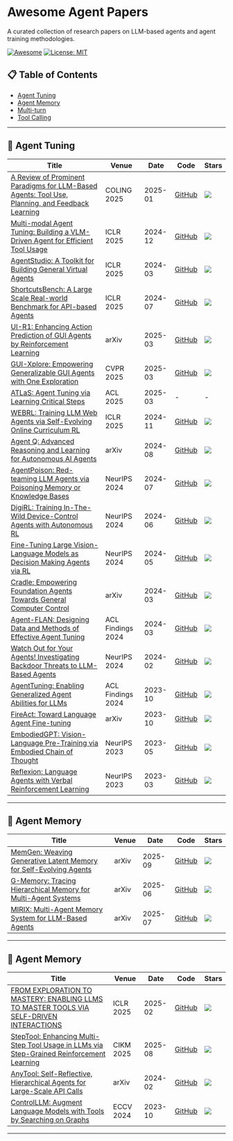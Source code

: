 # Awesome Agent Papers

A curated collection of research papers on LLM-based agents and agent training methodologies.

[![Awesome](https://awesome.re/badge.svg)](https://awesome.re)
[![License: MIT](https://img.shields.io/badge/License-MIT-yellow.svg)](https://opensource.org/licenses/MIT)

## 📋 Table of Contents
- [Agent Tuning](#agent-tuning)
- [Agent Memory](#agent-memory)
- [Multi-turn ](#multi-turn)
- [Tool Calling](#tool-calling)

---

## 🎯 Agent Tuning

| Title | Venue | Date | Code | Stars |
|-------|-------|------|------|-------|
| [A Review of Prominent Paradigms for LLM-Based Agents: Tool Use, Planning, and Feedback Learning](https://arxiv.org/abs/2406.05804) | COLING 2025 | 2025-01 | [GitHub](https://github.com/xinzhel/LLM-Agent-Survey) | ![](https://img.shields.io/github/stars/xinzhel/LLM-Agent-Survey?style=social) |
| [Multi-modal Agent Tuning: Building a VLM-Driven Agent for Efficient Tool Usage](https://arxiv.org/abs/2412.15606) | ICLR 2025 | 2024-12 | [GitHub](https://github.com/mat-agent/MAT-Agent) | ![](https://img.shields.io/github/stars/mat-agent/MAT-Agent?style=social) |
| [AgentStudio: A Toolkit for Building General Virtual Agents](https://arxiv.org/abs/2403.17918) | ICLR 2025 | 2024-03 | [GitHub](https://github.com/ltzheng/agent-studio) | ![](https://img.shields.io/github/stars/ltzheng/agent-studio?style=social) |
| [ShortcutsBench: A Large Scale Real-world Benchmark for API-based Agents](https://arxiv.org/abs/2407.00132) | ICLR 2025 | 2024-07 | [GitHub](https://github.com/EachSheep/ShortcutsBench) | ![](https://img.shields.io/github/stars/EachSheep/ShortcutsBench?style=social) |
| [UI-R1: Enhancing Action Prediction of GUI Agents by Reinforcement Learning](https://arxiv.org/abs/2503.21620) | arXiv | 2025-03 | [GitHub](https://github.com/lll6gg/UI-R1) | ![](https://img.shields.io/github/stars/lll6gg/UI-R1?style=social) |
| [GUI-Xplore: Empowering Generalizable GUI Agents with One Exploration](https://arxiv.org/abs/2503.17709) | CVPR 2025 | 2025-03 | [GitHub](https://github.com/921112343/GUI-Xplore) | ![](https://img.shields.io/github/stars/921112343/GUI-Xplore?style=social) |
| [ATLaS: Agent Tuning via Learning Critical Steps](https://arxiv.org/abs/2503.02197) | ACL 2025 | 2025-03 | - | - |
| [WEBRL: Training LLM Web Agents via Self-Evolving Online Curriculum RL](https://arxiv.org/abs/2411.02337) | ICLR 2025 | 2024-11 | [GitHub](https://github.com/THUDM/WebRL) | ![](https://img.shields.io/github/stars/THUDM/WebRL?style=social) |
| [Agent Q: Advanced Reasoning and Learning for Autonomous AI Agents](https://arxiv.org/abs/2408.07199) | arXiv | 2024-08 | [GitHub](https://github.com/sentient-engineering/agent-q) | ![](https://img.shields.io/github/stars/sentient-engineering/agent-q?style=social) |
| [AgentPoison: Red-teaming LLM Agents via Poisoning Memory or Knowledge Bases](https://arxiv.org/abs/2407.12784) | NeurIPS 2024 | 2024-07 | [GitHub](https://github.com/AI-secure/AgentPoison) | ![](https://img.shields.io/github/stars/AI-secure/AgentPoison?style=social) |
| [DigiRL: Training In-The-Wild Device-Control Agents with Autonomous RL](https://arxiv.org/abs/2406.11896) | NeurIPS 2024 | 2024-06 | [GitHub](https://github.com/DigiRL-agent/digirl) | ![](https://img.shields.io/github/stars/DigiRL-agent/digirl?style=social) |
| [Fine-Tuning Large Vision-Language Models as Decision Making Agents via RL](https://arxiv.org/abs/2405.10292) | NeurIPS 2024 | 2024-05 | [GitHub](https://github.com/RL4VLM/RL4VLM) | ![](https://img.shields.io/github/stars/RL4VLM/RL4VLM?style=social) |
| [Cradle: Empowering Foundation Agents Towards General Computer Control](https://arxiv.org/abs/2403.03186) | arXiv | 2024-03 | [GitHub](https://github.com/BAAI-Agents/Cradle) | ![](https://img.shields.io/github/stars/BAAI-Agents/Cradle?style=social) |
| [Agent-FLAN: Designing Data and Methods of Effective Agent Tuning](https://arxiv.org/abs/2403.12881) | ACL Findings 2024 | 2024-03 | [GitHub](https://github.com/InternLM/Agent-FLAN) | ![](https://img.shields.io/github/stars/InternLM/Agent-FLAN?style=social) |
| [Watch Out for Your Agents! Investigating Backdoor Threats to LLM-Based Agents](https://arxiv.org/abs/2402.11208) | NeurIPS 2024 | 2024-02 | [GitHub](https://github.com/lancopku/agent-backdoor-attacks) | ![](https://img.shields.io/github/stars/lancopku/agent-backdoor-attacks?style=social) |
| [AgentTuning: Enabling Generalized Agent Abilities for LLMs](https://arxiv.org/abs/2310.12823) | ACL Findings 2024 | 2023-10 | [GitHub](https://github.com/THUDM/AgentTuning) | ![](https://img.shields.io/github/stars/THUDM/AgentTuning?style=social) |
| [FireAct: Toward Language Agent Fine-tuning](https://arxiv.org/abs/2310.05915) | arXiv | 2023-10 | [GitHub](https://github.com/anchen1011/FireAct) | ![](https://img.shields.io/github/stars/anchen1011/FireAct?style=social) |
| [EmbodiedGPT: Vision-Language Pre-Training via Embodied Chain of Thought](https://arxiv.org/abs/2305.15021) | NeurIPS 2023 | 2023-05 | [GitHub](https://github.com/EmbodiedGPT/EmbodiedGPT_Pytorch) | ![](https://img.shields.io/github/stars/EmbodiedGPT/EmbodiedGPT_Pytorch?style=social) |
| [Reflexion: Language Agents with Verbal Reinforcement Learning](https://arxiv.org/abs/2303.11366) | NeurIPS 2023 | 2023-03 | [GitHub](https://github.com/noahshinn024/reflexion) | ![](https://img.shields.io/github/stars/noahshinn024/reflexion?style=social) |


---

## 🎯 Agent Memory
| Title | Venue | Date | Code | Stars |
|-------|-------|------|------|-------|
| [MemGen: Weaving Generative Latent Memory for Self-Evolving Agents](https://arxiv.org/abs/2509.24704v1) | arXiv | 2025-09 | [GitHub](https://github.com/KANABOON1/MemGen) |![](https://img.shields.io/github/stars/KANABOON1/MemGen?style=social) |
| [G-Memory: Tracing Hierarchical Memory for Multi-Agent Systems](https://arxiv.org/abs/2506.07398v2) | arXiv | 2025-06 | [GitHub](https://github.com/bingreeky/GMemory) |![](https://img.shields.io/github/stars/bingreeky/GMemory?style=social) |
| [MIRIX: Multi-Agent Memory System for LLM-Based Agents](https://arxiv.org/abs/2507.07957v1) | arXiv | 2025-07 | [GitHub](https://github.com/Mirix-AI/MIRIX/tree/public_evaluation) |![](https://img.shields.io/github/stars/Mirix-AI/MIRIX?style=social) |


---

## 🎯 Agent Memory
| Title | Venue | Date | Code | Stars |
|-------|-------|------|------|-------|
| [FROM EXPLORATION TO MASTERY: ENABLING LLMS  TO MASTER TOOLS VIA SELF-DRIVEN INTERACTIONS](https://arxiv.org/abs/2410.08197) | ICLR 2025 | 2025-02 | [GitHub](https://github.com/quchangle1/DRAFT) |![](https://img.shields.io/github/stars/quchangle1/DRAFT?style=social) |
| [StepTool: Enhancing Multi-Step Tool Usage in LLMs via Step-Grained Reinforcement Learning](https://arxiv.org/abs/2410.07745) | CIKM 2025 | 2025-08 | [GitHub](https://github.com/yuyq18/StepTool) |![](https://img.shields.io/github/stars/yuyq18/StepTool?style=social) |
| [AnyTool: Self-Reflective, Hierarchical Agents for Large-Scale API Calls](https://arxiv.org/abs/2402.04253) | arXiv | 2024-02 | [GitHub](https://github.com/dyabel/AnyTool) |![](https://img.shields.io/github/stars/dyabel/AnyTool?style=social) |
| [ControlLLM: Augment Language Models with Tools by Searching on Graphs](https://arxiv.org/abs/2310.17796) | ECCV 2024 | 2023-10 | [GitHub](https://github.com/OpenGVLab/ControlLLM) |![](https://img.shields.io/github/stars/OpenGVLab/ControlLLM?style=social) |

---
